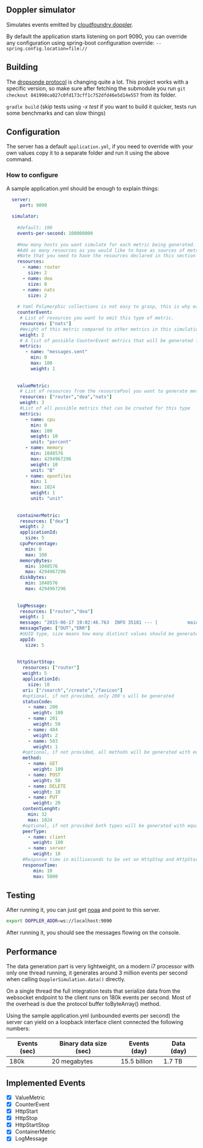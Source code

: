 ## Doppler simulator

Simulates events emitted by [cloudfoundry doppler](http://www.github.com/loggregator).

By default the application starts listening on port 9090, you can override any configuration using spring-boot configuration override: `--spring.config.location=file://`

## Building

The [dropsonde protocol](https://github.com/cloudfoundry/dropsonde-protocol) is changing quite a lot. This project works with a specific version, so make sure after fetching the submodule
you run `git checkout 841998ca027c0fd173cff1c752dfd46e5d14e557` from its folder.

`gradle build` (skip tests using *-x test* if you want to build it quicker, tests run some benchmarks and can slow things) 


## Configuration

The server has a default `application.yml`, if you need to override with your own values copy it to a separate folder and run it using the above command.

### How to configure

A sample application.yml should be enough to explain things:

```yaml
  server:
     port: 9090
 
  simulator:
 
    #default: 100
    events-per-second: 100000000
 
    #How many hosts you want simulate for each metric being generated. This will map to the Envelope index and ip (each resource gets an unique IP from the simulator)
    #Add as many resources as you would like to have as sources of metrics
    #Note that you need to have the resources declared in this section if you want to use them on metrics declaration bellow
    resources:
      - name: router
        size: 2
      - name: dea
        size: 8
      - name: nats
        size: 2
 
    # Yaml Polymorphic collections is not easy to grasp, this is why each metric is represented as a high level entity
    counterEvent:
     # List of resources you want to emit this type of metric.
     resources: ["nats"]
     #Weight of this metric compared to other metrics in this simulation
     weight: 2
     # A list of possible CounterEvent metrics that will be generated for each time simulation.data() is called
     metrics:
       - name: "messages.sent"
         min: 0
         max: 100
         weight: 1
 
 
    valueMetric:
     # List of resources from the resourcePool you want to generate metrics from
     resources: ["router","dea","nats"]
     weight: 3
     #List of all possible metrics that can be created for this type
     metrics:
       - name: cpu
         min: 0
         max: 100
         weight: 10
         unit: "percent"
       - name: memory
         min: 1048576
         max: 4294967296
         weight: 10
         unit: "B"
       - name: openfiles
         min: 1
         max: 1024
         weight: 1
         unit: "unit"
 
 
    containerMetric:
     resources: ["dea"]
     weight: 2
     applicationId:
       size: 5
     cpuPercentage:
       min: 0
       max: 100
     memoryBytes:
       min: 1048576
       max: 4294967296
     diskBytes:
       min: 1048576
       max: 4294967296
 
 
    logMessage:
     resources: ["router","dea"]
     weight: 1
     message: "2015-06-17 19:02:46.763  INFO 35181 --- [           main] ationConfigEmbeddedWebApplicationContext : Refreshing org.springframework.boot.context.embedded.AnnotationConfigEmbeddedWebApplicationContext@73a1e9a9: startup date [Wed Jun 17 19:02:46 EDT 2015]; root of context hierarchy"
     messageType: ["OUT","ERR"]
     #UUID type, size means how many distinct values should be generated
     appId:
       size: 5
 
 
    httpStartStop:
      resources: ["router"]
      weight: 5
      applicationId:
        size: 10
      uri: ["/search","/create","/favicon"]
      #optional, if not provided, only 200's will be generated
      statusCode:
        - name: 200
          weight: 100
        - name: 201
          weight: 50
        - name: 404
          weight: 2
        - name: 503
          weight: 1
      #optional, if not provided, all methods will be generated with equal weights
      method:
        - name: GET
          weight: 100
        - name: POST
          weight: 50
        - name: DELETE
          weight: 10
        - name: PUT
          weight: 20
      contentLenght:
        min: 32
        max: 1024
      #optional, if not provided both types will be generated with equal weights
      peerType:
        - name: client
          weight: 100
        - name: server
          weight: 10
      #Response time in milliseconds to be set on HttpStop and HttpStartStop
      responseTime:
          min: 10
          max: 5000

```

## Testing

After running it, you can just get [noaa](https://github.com/cloudfoundry/noaa) and point to this server. 

```bash
export DOPPLER_ADDR=ws://localhost:9090 
```

After running it, you should see the messages flowing on the console.

## Performance

The data generation part is very lightweight, on a modern i7 processor with only one thread running, it generates around 3 million events per second
when calling `DopplerSimulation.data()` directly.

On a single thread the full integration tests that serialize data from the websocket endpoint to the client runs on 180k events per second. Most of 
the overhead is due the protocol buffer toByteArray() method.

Using the sample application.yml (unbounded events per second) the server can yield on a loopback interface client connected the following numbers:

| Events (sec) | Binary data size (sec) | Events (day) | Data (day) |
|--------------|------------------------|--------------|------------|
| 180k  | 20 megabytes           |  15.5 billion | 1.7 TB |

## Implemented Events 

- [x] ValueMetric
- [x] CounterEvent
- [x] HttpStart
- [x] HttpStop
- [x] HttpStartStop
- [x] ContainerMetric
- [x] LogMessage
